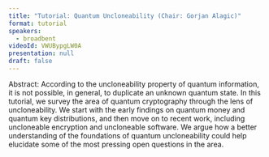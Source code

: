 ```yaml
---
title: "Tutorial: Quantum Uncloneability (Chair: Gorjan Alagic)"
format: tutorial
speakers:
  - broadbent
videoId: VWUBypgLW0A
presentation: null
draft: false
---
```

Abstract: According to the uncloneability property of quantum information, it is not possible, in general, to duplicate an unknown quantum state. In this tutorial, we survey the area of quantum cryptography through the lens of uncloneability. We start with the early findings on quantum money and quantum key distributions, and then move on to recent work, including uncloneable encryption and uncloneable software. We argue how a better understanding of the foundations of quantum uncloneability could help elucidate some of the most pressing open questions in the area.

<!-- fields to use above: -->
<!-- videoId: "Vfl9pPh6ipI" -->
<!-- presentation: "/slides/invited-MargaridaPereira.pdf" -->
